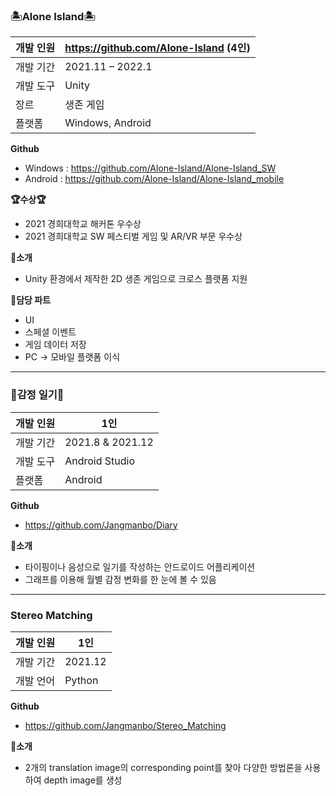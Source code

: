 ### 🏝Alone Island🏝
개발 인원|https://github.com/Alone-Island (4인)
---|---|
개발 기간|2021.11 – 2022.1
개발 도구|Unity
장르|생존 게임
플랫폼|Windows, Android

**Github**
  * Windows : https://github.com/Alone-Island/Alone-Island_SW
  * Android : https://github.com/Alone-Island/Alone-Island_mobile

**🏆수상🏆**
  * 2021 경희대학교 해커톤 우수상
  * 2021 경희대학교 SW 페스티벌 게임 및 AR/VR 부문 우수상

**📌소개**
  * Unity 환경에서 제작한 2D 생존 게임으로 크로스 플랫폼 지원<br>

**📌담당 파트**
  * UI
  * 스페셜 이벤트
  * 게임 데이터 저장
  * PC -> 모바일 플랫폼 이식


* * *


### 📔감정 일기📔
개발 인원|1인
---|---|
개발 기간|2021.8 & 2021.12
개발 도구|Android Studio
플랫폼| Android

**Github**
  * https://github.com/Jangmanbo/Diary

**📌소개**
  * 타이핑이나 음성으로 일기를 작성하는 안드로이드 어플리케이션 
  * 그래프를 이용해 월별 감정 변화를 한 눈에 볼 수 있음

* * *

### Stereo Matching
개발 인원|1인
---|---|
개발 기간|2021.12
개발 언어|Python

**Github**
  * https://github.com/Jangmanbo/Stereo_Matching

**📌소개**
  * 2개의 translation image의 corresponding point를 찾아 다양한 방법론을 사용하여 depth image를 생성

